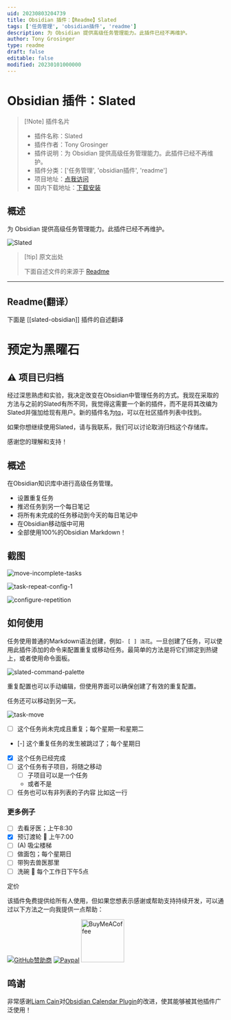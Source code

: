 ```yaml
---
uid: 20230803204739
title: Obsidian 插件：【Readme】Slated
tags: ['任务管理', 'obsidian插件', 'readme']
description: 为 Obsidian 提供高级任务管理能力。此插件已经不再维护。
author: Tony Grosinger
type: readme
draft: false
editable: false
modified: 20230101000000
---
```


# Obsidian 插件：Slated

> [!Note] 插件名片
> - 插件名称：Slated
> - 插件作者：Tony Grosinger
> - 插件说明：为 Obsidian 提供高级任务管理能力。此插件已经不再维护。
> - 插件分类：['任务管理', 'obsidian插件', 'readme']
> - 项目地址：[点我访问](https://github.com/tgrosinger/slated-obsidian)
> - 国内下载地址：[下载安装](https://pkmer.cn/products/plugin/pluginMarket/?slated-obsidian)

## 概述

为 Obsidian 提供高级任务管理能力。此插件已经不再维护。

![Slated](https://cdn.pkmer.cn/covers/slated-obsidian.png!pkmer)

> [!tip] 原文出处
> 
>下面自述文件的来源于 [Readme](https://ghproxy.net/https://raw.githubusercontent.com/tgrosinger/slated-obsidian/main/README.md)
> 

---

## Readme(翻译）

下面是 [[slated-obsidian]] 插件的自述翻译


# 预定为黑曜石

## ⚠ 项目已归档

经过深思熟虑和实验，我决定改变在Obsidian中管理任务的方式。我现在采取的方法与之前的Slated有所不同，我觉得这需要一个新的插件，而不是将其改编为Slated并强加给现有用户。新的插件名为[tq](https://github.com/tgrosinger/tq-obsidian)，可以在社区插件列表中找到。

如果你想继续使用Slated，请与我联系，我们可以讨论取消归档这个存储库。

感谢您的理解和支持！

## 概述

在Obsidian知识库中进行高级任务管理。

- 设置重复任务
- 推迟任务到另一个每日笔记
- 将所有未完成的任务移动到今天的每日笔记中
- 在Obsidian移动版中可用
- 全部使用100%的Obsidian Markdown！

## 截图

![move-incomplete-tasks](https://raw.githubusercontent.com/tgrosinger/slated-obsidian/main/resources/screenshots/move-incomplete-tasks.gif)

![task-repeat-config-1](https://raw.githubusercontent.com/tgrosinger/slated-obsidian/main/resources/screenshots/task-repeat-config-1.png)

![configure-repetition](https://raw.githubusercontent.com/tgrosinger/slated-obsidian/main/resources/screenshots/configure-repetition.gif)

## 如何使用

任务使用普通的Markdown语法创建，例如`- [ ] 浇花`。一旦创建了任务，可以使用此插件添加的命令来配置重复或移动任务。最简单的方法是将它们绑定到热键上，或者使用命令面板。

![slated-command-palette](https://raw.githubusercontent.com/tgrosinger/slated-obsidian/main/resources/screenshots/slated-command-palette.png)

重复配置也可以手动编辑，但使用界面可以确保创建了有效的重复配置。

任务还可以移动到另一天。

![task-move](https://raw.githubusercontent.com/tgrosinger/slated-obsidian/main/resources/screenshots/task-move.png)

- [ ] 这个任务尚未完成且重复；每个星期一和星期二
- [-] 这个重复任务的发生被跳过了；每个星期日
- [x] 这个任务已经完成
- [ ] 这个任务有子项目，将随之移动
  - [ ] 子项目可以是一个任务
  - 或者不是
- [ ] 任务也可以有非列表的子内容
      比如这一行

### 更多例子

- [ ] 去看牙医；上午8:30
- [x] 预订渡轮 📅 上午7:00
- [ ] (A) 吸尘楼梯
- [ ] 做面包；每个星期日
- [ ] 带狗去兽医那里
- [ ] 洗碗 📅 每个工作日下午5点

定价

该插件免费提供给所有人使用，但如果您想表示感谢或帮助支持持续开发，可以通过以下方法之一向我提供一点帮助：

[![GitHub赞助商](https://img.shields.io/github/sponsors/tgrosinger?style=social)](https://github.com/sponsors/tgrosinger)
[![Paypal](https://img.shields.io/badge/paypal-tgrosinger-yellow?style=social&logo=paypal)](https://paypal.me/tgrosinger)
[<img src="https://cdn.buymeacoffee.com/buttons/v2/default-yellow.png" alt="BuyMeACoffee" width="100">](https://www.buymeacoffee.com/tgrosinger)

## 鸣谢

非常感谢[Liam Cain](https://github.com/liamcain)对[Obsidian Calendar
Plugin](https://github.com/liamcain/obsidian-calendar-plugin)的改进，使其能够被其他插件广泛使用！



